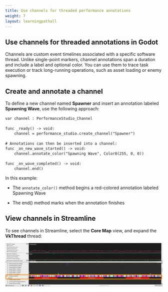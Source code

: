 ```yaml
---
title: Use channels for threaded performance annotations
weight: 7
layout: learningpathall
---
```

## Use channels for threaded annotations in Godot

Channels are custom event timelines associated with a specific software thread. Unlike single-point markers, channel annotations span a duration and include a label and optional color. You can use them to trace task execution or track long-running operations, such as asset loading or enemy spawning.

## Create and annotate a channel

To define a new channel named **Spawner** and insert an annotation labeled **Spawning Wave**, use the following approach:

```console
var channel : PerformanceStudio_Channel

func _ready() -> void:
    channel = performance_studio.create_channel("Spawner")

# Annotations can then be inserted into a channel:
func _on_new_wave_started() -> void:
    channel.annotate_color("Spawning Wave", Color8(255, 0, 0))

func _on_wave_completed() -> void:
    channel.end()
```
In this example:

- The `annotate_color()` method begins a red-colored annotation labeled Spawning Wave

- The end() method marks when the annotation finishes

## View channels in Streamline

To see channels in Streamline, select the **Core Map** view, and expand the **VkThread** thread:

![Channel annotations in Streamline#center](sl_channel.png "Channel annotations in Streamline")